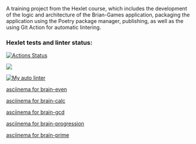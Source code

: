A training project from the Hexlet course, which includes the development of the logic and architecture of the Brian-Games application, packaging the application using the Poetry package manager, publishing, as well as the using Git Action for automatic lintering.

### Hexlet tests and linter status:
[![Actions Status](https://github.com/ruslanakhmett/python-project-lvl1/workflows/hexlet-check/badge.svg)](https://github.com/ruslanakhmett/python-project-lvl1/actions)

<a href="https://codeclimate.com/github/codeclimate/codeclimate/maintainability"><img src="https://api.codeclimate.com/v1/badges/a99a88d28ad37a79dbf6/maintainability" /></a>

[![My auto linter](https://github.com/ruslanakhmett/python-project-lvl1/workflows/CI/badge.svg)](https://github.com/ruslanakhmett/python-project-lvl1/actions)


<a href="https://asciinema.org/a/Q6nOGpanRuPFsAMd5diIfz43B">asciinema for brain-even</a>

<a href="https://asciinema.org/a/86DF7wKH8nglm0NiyCbZCWMrS">asciinema for brain-calc</a>

<a href="https://asciinema.org/a/-OI5ESmVbwEx0CGRQuAJamJLks">asciinema for brain-gcd</a>

<a href="https://asciinema.org/a/XqAKIsptkCBd4nZiRj9GqKC4w">asciinema for brain-progression</a>

<a href="https://asciinema.org/a/fRmNnhKwPzZA2Z19ulXBiiVWN">asciinema for brain-prime</a>
